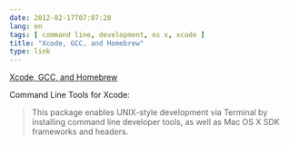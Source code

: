 ```yaml
---
date: 2012-02-17T07:07:28
lang: en
tags: [ command line, development, os x, xcode ]
title: "Xcode, GCC, and Homebrew"
type: link
---
```


[Xcode, GCC, and
Homebrew](http://kennethreitz.com/xcode-gcc-and-homebrew.html)

Command Line Tools for Xcode:

> This package enables UNIX-style development via Terminal by installing
> command line developer tools, as well as Mac OS X SDK frameworks and
> headers.

